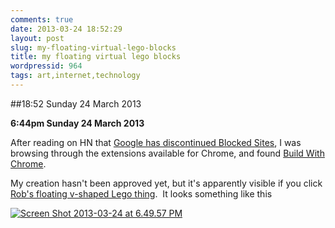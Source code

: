 ```yaml
---
comments: true
date: 2013-03-24 18:52:29
layout: post
slug: my-floating-virtual-lego-blocks
title: my floating virtual lego blocks
wordpressid: 964
tags: art,internet,technology
---
```


##18:52 Sunday 24 March 2013

**6:44pm Sunday 24 March 2013**

After reading on HN that [Google has discontinued Blocked Sites](http://support.google.com/websearch/bin/answer.py?hl=en&answer=1210386), I was browsing through the extensions available for Chrome, and found [Build With Chrome](https://chrome.google.com/webstore/detail/build-with-chrome/lbbbhbjeecagnlfgggogfclkdjamoapf).

My creation hasn't been approved yet, but it's apparently visible if you click [Rob's floating v-shaped Lego thing](www.buildwithchrome.com/build/cFId).  It looks something like this

[![Screen Shot 2013-03-24 at 6.49.57 PM](http://robnugen.com/blog/wp-content/uploads/2013/03/Screen-Shot-2013-03-24-at-6.49.57-PM.png)](http://robnugen.com/blog/wp-content/uploads/2013/03/Screen-Shot-2013-03-24-at-6.49.57-PM.png)
